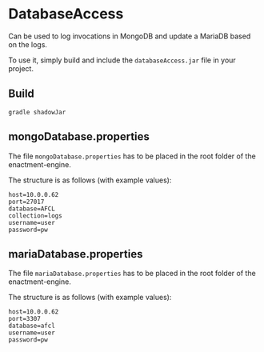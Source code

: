 # DatabaseAccess

Can be used to log invocations in MongoDB and update a MariaDB based on the logs.

To use it, simply build and include the `databaseAccess.jar` file in your project.

## Build

````
gradle shadowJar
````

## mongoDatabase.properties

The file `mongoDatabase.properties` has to be placed in the root folder of the enactment-engine.

The structure is as follows (with example values):
````
host=10.0.0.62
port=27017
database=AFCL
collection=logs
username=user
password=pw
````

## mariaDatabase.properties

The file `mariaDatabase.properties` has to be placed in the root folder of the enactment-engine.

The structure is as follows (with example values):
````
host=10.0.0.62
port=3307
database=afcl
username=user
password=pw
````
 
